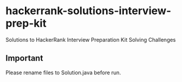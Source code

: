 # hackerrank-solutions-interview-prep-kit
Solutions to HackerRank Interview Preparation Kit Solving Challenges

## Important
Please rename files to Solution.java before run.
